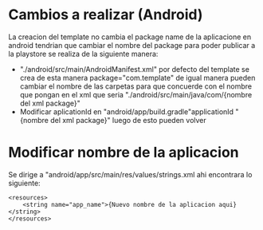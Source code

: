 # Cambios a realizar (Android)

La creacion del template no cambia el package name de la aplicacione en
android tendrian que cambiar el nombre del package para poder publicar a la playstore se realiza de la
siguiente manera:

- "./android/src/main/AndroidManifest.xml" por defecto del template se crea de esta manera
  package="com.template"
  de igual manera pueden cambiar el nombre de las carpetas para que concuerde con el nombre que pongan en el xml
  que seria "./android/src/main/java/com/{nombre del xml package}"
- Modificar aplicationId en "android/app/build.gradle"applicationId "{nombre del xml package}" luego de esto pueden volver

# Modificar nombre de la aplicacion

Se dirige a "android/app/src/main/res/values/strings.xml
ahi encontrara lo siguiente:

```
<resources>
    <string name="app_name">{Nuevo nombre de la aplicacion aqui}</string>
</resources>
```
